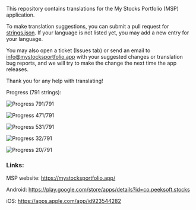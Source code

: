 This repository contains translations for the My Stocks Portfolio (MSP) application.

To make translation suggestions, you can submit a pull request for [strings.json](https://github.com/mystocksportfolio/translations/blob/main/strings.json). If your language is not listed yet, you may add a new entry for your language.

You may also open a ticket (Issues tab) or send an email to info@mystocksportfolio.app with your suggested changes or translation bug reports, and we will try to make the change the next time the app releases.

Thank you for any help with translating!

Progress (791 strings):

![Progress](https://progress-bar.dev/100?title=en&width=120) 791/791

![Progress](https://progress-bar.dev/60?title=zh-Hant-TW&width=120) 471/791

![Progress](https://progress-bar.dev/67?title=fr&width=120) 531/791

![Progress](https://progress-bar.dev/4?title=de&width=120) 32/791

![Progress](https://progress-bar.dev/3?title=zh&width=120) 20/791

### Links:

MSP website: https://mystocksportfolio.app/

Android: https://play.google.com/store/apps/details?id=co.peeksoft.stocks

iOS: https://apps.apple.com/app/id923544282
